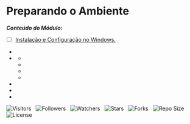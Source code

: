 <!-- Titulo -->
# Preparando o Ambiente

***Conteúdo do Módulo:***

* [ ] [Instalação e Configuração no Windows.](https://github.com/Devsgeeknerd/cla-ins-con-win-pre-amb-alg-log-par-pro-bas-ava "Ver aula")

<!-- Table of Contents -->
<!-- ## Tabela de Conteúdos -->

<!-- * [Vista por Cima](#vista-pro-cima) -->
  <!-- * [Foto da Tela](#foto-da-tela) -->
* []()
* []()
  * []()
  * []()
  * []()
  * []()
* []()
* []()
* []()

![Visitors](https://api.visitorbadge.io/api/visitors?path=Devsgeeknerd%2Fmod-pre-amb-alg-log-par-pro-bas-ava&label=Visitantes&labelColor=%23f9e64f&countColor=%23008000&style=plastic "Total de Visitas")
&nbsp;
![Followers](https://img.shields.io/github/followers/Devsgeeknerd?style=p&label=Seguidores&labelColor=f9e64f&color=008000 "Total de Seguidores")
&nbsp;
![Watchers](https://img.shields.io/github/watchers/Devsgeeknerd/mod-pre-amb-alg-log-par-pro-bas-ava?style=p&label=Observadores&labelColor=f9e64f&color=008000 "Total de Observadores")
&nbsp;
![Stars](https://img.shields.io/github/stars/Devsgeeknerd/mod-pre-amb-alg-log-par-pro-bas-ava?style=p&label=Estrelas&labelColor=f9e64f&color=008000 "Total de Estrelas")
&nbsp;
![Forks](https://img.shields.io/github/forks/Devsgeeknerd/mod-pre-amb-alg-log-par-pro-bas-ava?style=p&label=Bifurcações&labelColor=f9e64f&color=008000 "Total de Bifurcações")
&nbsp;
![Repo Size](https://img.shields.io/github/repo-size/Devsgeeknerd/mod-pre-amb-alg-log-par-pro-bas-ava?style=p&label=Tamanho&labelColor=f9e64f&color=008000 "Tamanho do Repositório")
&nbsp;
![License](https://img.shields.io/github/license/Devsgeeknerd/mod-pre-amb-alg-log-par-pro-bas-ava?style=p&label=Licença&labelColor=f9e64f&color=008000 "Licença do Repositório")
